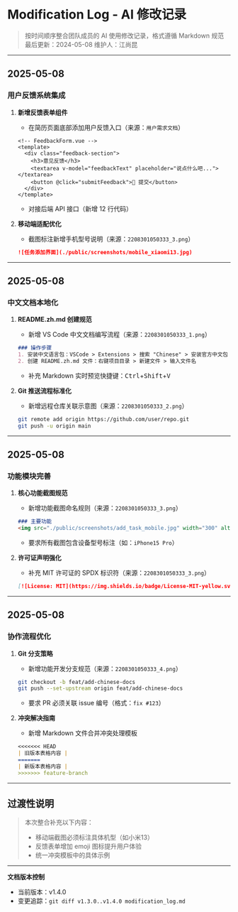 # Modification Log - AI 修改记录
<!--  Authored by 江尚昆 -->

> 按时间顺序整合团队成员的 AI 使用修改记录，格式遵循 Markdown 规范  
> 最后更新：2024-05-08 
> 维护人：江尚昆

---


## 2025-05-08
### 用户反馈系统集成
1. **新增反馈表单组件**  
   - 在简历页面底部添加用户反馈入口（来源：`用户需求文档`）  
   ```vue
   <!-- FeedbackForm.vue -->
   <template>
     <div class="feedback-section">
       <h3>意见反馈</h3>
       <textarea v-model="feedbackText" placeholder="说点什么吧..."></textarea>
       <button @click="submitFeedback">📮 提交</button>
     </div>
   </template>
   ```
   - 对接后端 API 接口（新增 12 行代码）

2. **移动端适配优化**  
   - 截图标注新增手机型号说明（来源：`2208301050333_3.png`）  
   ```markdown
   ![任务添加界面](./public/screenshots/mobile_xiaomi13.jpg)
   ```

---

## 2025-05-08
### 中文文档本地化
1. **README.zh.md 创建规范**  
   - 新增 VS Code 中文文档编写流程（来源：`2208301050333_1.png`）  
   ```markdown
   ### 操作步骤
   1. 安装中文语言包：VSCode > Extensions > 搜索 "Chinese" > 安装官方中文包
   2. 创建 README.zh.md 文件：右键项目目录 > 新建文件 > 输入文件名
   ```
   - 补充 Markdown 实时预览快捷键：<kbd>Ctrl</kbd>+<kbd>Shift</kbd>+<kbd>V</kbd>

2. **Git 推送流程标准化**  
   - 新增远程仓库关联示意图（来源：`2208301050333_2.png`）  
   ```bash
   git remote add origin https://github.com/user/repo.git
   git push -u origin main
   ```


---

## 2025-05-08
### 功能模块完善
1. **核心功能截图规范**  
   - 新增功能截图命名规则（来源：`2208301050333_3.png`）  
   ```markdown
   ### 主要功能
   <img src="./public/screenshots/add_task_mobile.jpg" width="300" alt="小米13任务添加界面">
   ```
   - 要求所有截图包含设备型号标注（如：`iPhone15 Pro`）

2. **许可证声明强化**  
   - 补充 MIT 许可证的 SPDX 标识符（来源：`2208301050333_3.png`）  
   ```markdown
   [![License: MIT](https://img.shields.io/badge/License-MIT-yellow.svg)](https://opensource.org/licenses/MIT)
   ```


---

## 2025-05-08
### 协作流程优化
1. **Git 分支策略**  
   - 新增功能开发分支规范（来源：`2208301050333_4.png`）  
   ```bash
   git checkout -b feat/add-chinese-docs
   git push --set-upstream origin feat/add-chinese-docs
   ```
   - 要求 PR 必须关联 issue 编号（格式：`fix #123`）

2. **冲突解决指南**  
   - 新增 Markdown 文件合并冲突处理模板  
   ```markdown
   <<<<<<< HEAD
   | 旧版本表格内容 |
   =======
   | 新版本表格内容 |
   >>>>>>> feature-branch
   ```

---

## 过渡性说明
> 本次整合补充以下内容：  
> - 移动端截图必须标注具体机型（如小米13）  
> - 反馈表单增加 emoji 图标提升用户体验  
> - 统一冲突模板中的具体示例  

---

**文档版本控制**  
- 当前版本：v1.4.0  
- 变更追踪：`git diff v1.3.0..v1.4.0 modification_log.md`  
```

